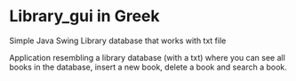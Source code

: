 # Library_gui in Greek
Simple Java Swing Library database that works with txt file


Application resembling a library database (with a txt) where you can see all books in the database, insert a new book, delete a book and search a book.
